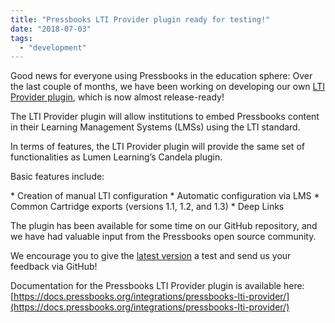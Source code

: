 ```yaml
---
title: "Pressbooks LTI Provider plugin ready for testing!"
date: "2018-07-03"
tags: 
  - "development"
---
```


Good news for everyone using Pressbooks in the education sphere: Over the last couple of months, we have been working on developing our own [LTI Provider plugin](https://github.com/pressbooks/pressbooks-lti-provider/releases), which is now almost release-ready!

The LTI Provider plugin will allow institutions to embed Pressbooks content in their Learning Management Systems (LMSs) using the LTI standard.

In terms of features, the LTI Provider plugin will provide the same set of functionalities as Lumen Learning’s Candela plugin.

Basic features include:

\* Creation of manual LTI configuration \* Automatic configuration via LMS \* Common Cartridge exports (versions 1.1, 1.2, and 1.3) \* Deep Links

The plugin has been available for some time on our GitHub repository, and we have had valuable input from the Pressbooks open source community.

We encourage you to give the [latest version](https://github.com/pressbooks/pressbooks-lti-provider/releases) a test and send us your feedback via GitHub!

Documentation for the Pressbooks LTI Provider plugin is available here: [https://docs.pressbooks.org/integrations/pressbooks-lti-provider/](https://docs.pressbooks.org/integrations/pressbooks-lti-provider/)
